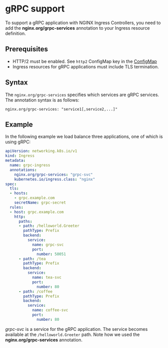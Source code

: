 # gRPC support

To support a gRPC application with NGINX Ingress Controllers, you need to add the **nginx.org/grpc-services** annotation to your Ingress resource definition.

## Prerequisites

* HTTP/2 must be enabled. See `http2` ConfigMap key in the [ConfigMap](https://docs.nginx.com/nginx-ingress-controller/configuration/global-configuration/configmap-resource/#listeners)
* Ingress resources for gRPC applications must include TLS termination.

## Syntax

The `nginx.org/grpc-services` specifies which services are gRPC services. The annotation syntax is as follows:
```
nginx.org/grpc-services: "service1[,service2,...]"
```

## Example

In the following example we load balance three applications, one of which is using gRPC:
```yaml
apiVersion: networking.k8s.io/v1
kind: Ingress
metadata:
  name: grpc-ingress
  annotations:
    nginx.org/grpc-services: "grpc-svc"
    kubernetes.io/ingress.class: "nginx"
spec:
  tls:
  - hosts:
    - grpc.example.com
    secretName: grpc-secret
  rules:
  - host: grpc.example.com
    http:
      paths:
      - path: /helloworld.Greeter
        pathType: Prefix
        backend:
          service:
            name: grpc-svc
            port:
              number: 50051
      - path: /tea
        pathType: Prefix
        backend:
          service:
            name: tea-svc
            port:
              number: 80
      - path: /coffee
        pathType: Prefix
        backend:
          service:
            name: coffee-svc
            port:
              number: 80
```
*grpc-svc* is a service for the gRPC application. The service becomes available at the `/helloworld.Greeter` path. Note how we used the **nginx.org/grpc-services** annotation.
